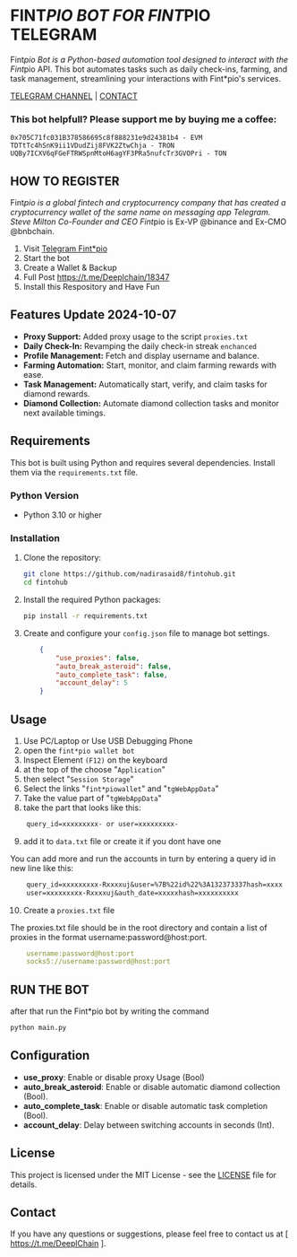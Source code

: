 # FINT*PIO BOT FOR FINT*PIO TELEGRAM

Fint*pio Bot is a Python-based automation tool designed to interact with the Fint*pio API. This bot automates tasks such as daily check-ins, farming, and task management, streamlining your interactions with Fint*pio's services.

[TELEGRAM CHANNEL](https://t.me/Deeplchain) | [CONTACT](https://t.me/imspecials)

### This bot helpfull?  Please support me by buying me a coffee: 
```
0x705C71fc031B378586695c8f888231e9d24381b4 - EVM
TDTtTc4hSnK9ii1VDudZij8FVK2ZtwChja - TRON
UQBy7ICXV6qFGeFTRWSpnMtoH6agYF3PRa5nufcTr3GVOPri - TON
```

## HOW TO REGISTER 
Fint*pio is a global fintech and cryptocurrency company that has created a cryptocurrency wallet of the same name on messaging app Telegram. Steve Milton Co-Founder and CEO Fint*pio is Ex-VP @binance and Ex-CMO  @bnbchain.

 1. Visit [Telegram Fint*pio](https://fintop.io/2uN2W9eRCj)
 2. Start the bot
 3. Create a Wallet & Backup
 4. Full Post https://t.me/Deeplchain/18347
 5. Install this Respository and Have Fun

## Features Update 2024-10-07

- **Proxy Support:** Added proxy usage to the script `proxies.txt`
- **Daily Check-In:** Revamping the daily check-in streak `enchanced`
- **Profile Management:** Fetch and display username and balance.
- **Farming Automation:** Start, monitor, and claim farming rewards with ease.
- **Task Management:** Automatically start, verify, and claim tasks for diamond rewards.
- **Diamond Collection:** Automate diamond collection tasks and monitor next available timings.

## Requirements

This bot is built using Python and requires several dependencies. Install them via the `requirements.txt` file.

### Python Version

- Python 3.10 or higher

### Installation

1. Clone the repository:

    ```bash
    git clone https://github.com/nadirasaid8/fintohub.git
    cd fintohub
    ```

2. Install the required Python packages:

    ```bash
    pip install -r requirements.txt
    ```

3. Create and configure your `config.json` file to manage bot settings.
    ```json
        {
            "use_proxies": false,
            "auto_break_asteroid": false,
            "auto_complete_task": false,
            "account_delay": 5
        }
    ```

## Usage

1. Use PC/Laptop or Use USB Debugging Phone
2. open the `fint*pio wallet bot`
3. Inspect Element `(F12)` on the keyboard
4. at the top of the choose "`Application`" 
5. then select "`Session Storage`" 
6. Select the links "`fint*piowallet`" and "`tgWebAppData`"
7. Take the value part of "`tgWebAppData`"
8. take the part that looks like this: 

```txt 
    query_id=xxxxxxxxx- or user=xxxxxxxxx-
```
9. add it to `data.txt` file or create it if you dont have one


You can add more and run the accounts in turn by entering a query id in new line like this:
```txt
    query_id=xxxxxxxxx-Rxxxxuj&user=%7B%22id%22%3A132373337hash=xxxx
    user=xxxxxxxxx-Rxxxxuj&auth_date=xxxxxhash=xxxxxxxxxx
```

10. Create a `proxies.txt` file

The proxies.txt file should be in the root directory and contain a list of proxies in the format username:password@host:port.

```yaml
    username:password@host:port
    socks5://username:password@host:port
```

## RUN THE BOT
after that run the Fint*pio bot by writing the command

```bash
python main.py
```

## Configuration

- **use_proxy**: Enable or disable proxy Usage (Bool)
- **auto_break_asteroid**: Enable or disable automatic diamond collection (Bool).
- **auto_complete_task**: Enable or disable automatic task completion (Bool).
- **account_delay**: Delay between switching accounts in seconds (Int).

## License

This project is licensed under the MIT License - see the [LICENSE](./LICENSE) file for details.

## Contact
If you have any questions or suggestions, please feel free to contact us at [ https://t.me/DeeplChain ].

 